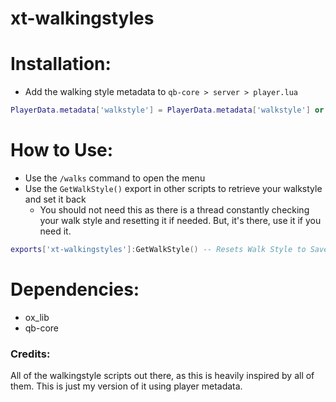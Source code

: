 # xt-walkingstyles

# Installation:
- Add the walking style metadata to `qb-core > server > player.lua`
```lua
PlayerData.metadata['walkstyle'] = PlayerData.metadata['walkstyle'] or 'default' -- xt-walkingstyles
```

# How to Use:
- Use the `/walks` command to open the menu
- Use the `GetWalkStyle()` export in other scripts to retrieve your walkstyle and set it back
    - You should not need this as there is a thread constantly checking your walk style and resetting it if needed. But, it's there, use it if you need it.
```lua
exports['xt-walkingstyles']:GetWalkStyle() -- Resets Walk Style to Saved Style
```

# Dependencies:
- ox_lib
- qb-core

### Credits:
All of the walkingstyle scripts out there, as this is heavily inspired by all of them. This is just my version of it using player metadata.

